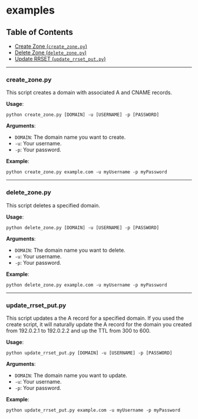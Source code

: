 # examples

## Table of Contents
- [Create Zone (`create_zone.py`)](#create_domain.py)
- [Delete Zone (`delete_zone.py`)](#delete_domains.py)
- [Update RRSET (`update_rrset_put.py`)](#update_rrset_put.py)

---

### create_zone.py

This script creates a domain with associated A and CNAME records. 

**Usage**:

```
python create_zone.py [DOMAIN] -u [USERNAME] -p [PASSWORD]
```

**Arguments**:
- `DOMAIN`: The domain name you want to create.
- `-u`: Your username.
- `-p`: Your password.

**Example**:

```
python create_zone.py example.com -u myUsername -p myPassword
```

---

### delete_zone.py

This script deletes a specified domain.

**Usage**:

```
python delete_zone.py [DOMAIN] -u [USERNAME] -p [PASSWORD]
```

**Arguments**:
- `DOMAIN`: The domain name you want to delete.
- `-u`: Your username.
- `-p`: Your password.

**Example**:

```
python delete_zone.py example.com -u myUsername -p myPassword
```

---

### update_rrset_put.py

This script updates a the A record for a specified domain. If you used the create script, it will naturally update the A
record for the domain you created from 192.0.2.1 to 192.0.2.2 and up the TTL from 300 to 600.

**Usage**:

```
python update_rrset_put.py [DOMAIN] -u [USERNAME] -p [PASSWORD]
```

**Arguments**:
- `DOMAIN`: The domain name you want to update.
- `-u`: Your username.
- `-p`: Your password.

**Example**:

```
python update_rrset_put.py example.com -u myUsername -p myPassword
```
